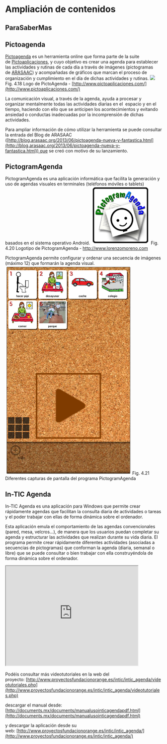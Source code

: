 
# Ampliación de contenidos

## ParaSaberMas

## Pictoagenda

[Pictoagenda](http://www.pictoagenda.com/) es un herramienta online que forma parte de la suite de [Pictoaplicaciones](http://www.pictoaplicaciones.com/), y cuyo objetivo es crear una agenda para establecer las actividades y rutinas de cada día a través de imágenes (pictogramas de [ARASAAC](http://arasaac.org/)) y acompañadas de gráficos que marcan el proceso de organización y cumplimiento en el día de dichas actividades y rutinas.
![](http://www.catedu.es/arasaac/zona_descargas/software/25/screenshot/pictoagenda_0.jpeg)
Fig. 4.18 Logo de PictoAgenda - [http://www.pictoaplicaciones.com/](http://www.pictoaplicaciones.com/) 

La comunicación visual, a través de la agenda, ayuda a procesar y organizar mentalmente todas las actividades diarias en el  espacio y en el tiempo, haciendo con ello que se anticipen los acontecimientos y evitando ansiedad o conductas inadecuadas por la incomprensión de dichas actividades.

Para ampliar información de cómo utilizar la herramienta se puede consultar la entrada del Blog de ARASAAC ([http://blog.arasaac.org/2013/06/pictoagenda-nueva-y-fantastica.html](http://blog.arasaac.org/2013/06/pictoagenda-nueva-y-fantastica.html)) que se creó con motivo de su lanzamiento.

## PictogramAgenda

PictogramAgenda es una aplicación informática que facilita la generación y uso de agendas visuales en terminales (teléfonos móviles o tablets) basados en el sistema operativo Android.
![](img/Captura_de_pantalla_de_2017-03-15_12-15-17.png)
Fig. 4.20 Logotipo de PictogramAgenda - http://www.lorenzomoreno.com

PictogramAgenda permite configurar y ordenar una secuencia de imágenes (máximo 12) que formarán la agenda visual.
![](img/Captura_de_pantalla_de_2017-03-15_12-15-53.png)
Fig. 4.21 Diferentes capturas de pantalla del programa PictogramAgenda

## In-TIC Agenda

In-TIC Agenda es una aplicación para Windows que permite crear rápidamente agendas que facilitan la consulta diaria de actividades o tareas y el poder trabajar con ellas de forma dinámica sobre el ordenador.

Esta aplicación emula el comportamiento de las agendas convencionales (pared, mesa, velcros...), de manera que los usuarios puedan completar su agenda y estructurar las actividades que realizan durante su vida diaria. El programa permite crear rápidamente diferentes actividades (asociadas a secuencias de pictogramas) que conforman la agenda (diaria, semanal o libre) que se puede consultar o bien trabajar con ella construyéndola de forma dinámica sobre el ordenador.

<iframe width="425" height="319" src="http://www.proyectosfundacionorange.es/intic/videotutoriales/Usuarios_de_ejemplo.mp4"></iframe>

Podéis consultar más videotutoriales en la web del proyecto: [http://www.proyectosfundacionorange.es/intic/intic_agenda/videotutoriales.php](http://www.proyectosfundacionorange.es/intic/intic_agenda/videotutoriales.php)

descargar el manual desde: [http://documents.mx/documents/manualusointicagendapdf.html](http://documents.mx/documents/manualusointicagendapdf.html)

y descargar la aplicación desde su web: [http://www.proyectosfundacionorange.es/intic/intic_agenda/](http://www.proyectosfundacionorange.es/intic/intic_agenda/)

 

